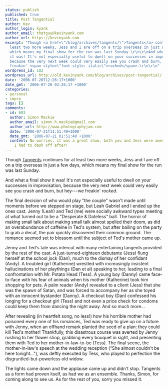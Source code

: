 ```yaml
---
status: publish
published: true
title: Post Tangential
author: Kev
author_login: kyank
author_email: thatguy@kevinyank.com
author_url: https://kevinyank.com
excerpt: "Though <a href=\"/blog/archives/tangents/\">Tangents</a> continues for at
  least two more weeks, Jess and I are off on a trip overseas in just a few days,
  which means my final show for the run was last Sunday.\r\n\r\nAnd what a final show
  it was! It's not especially useful to dwell on your successes in improvisation,
  because the very next week could very easily see you crash and burn, but hey---we
  freakin' <span style=\"font-style: italic\">rocked</span>.\r\n\r\n"
wordpress_id: 102
wordpress_url: http://old.kevinyank.com/blog/archives/post-tangential/
date: '2006-07-20T12:26:17+1000'
date_gmt: '2006-07-20 02:26:17 +1000'
categories:
- personal
- impro
tags: []
comments:
- id: 683
  author: Simon Mackie
  author_email: simon.h.mackie@gmail.com
  author_url: http://www.photographyjam.com
  date: '2006-07-21T11:51:40+1000'
  date_gmt: '2006-07-21 01:51:40 +1000'
  content: No worries, it was a great show, both you and Jess were awesome :-) Sorry
    I had to dash off after!
---
```

<p>Though <a href="/blog/archives/tangents/">Tangents</a> continues for at least two more weeks, Jess and I are off on a trip overseas in just a few days, which means my final show for the run was last Sunday.</p>
<p>And what a final show it was! It's not especially useful to dwell on your successes in improvisation, because the very next week could very easily see you crash and burn, but hey---we freakin' <span style="font-style: italic">rocked</span>.</p>
<p><a id="more"></a><a id="more-102"></a>The final decision of who would play "the couple" wasn't made until moments before we stepped on stage, but Leah Gabriel and I ended up the ones cast. Jenny (Leah) and Ted (me) were socially awkward types meeting at what turned out to be a "Desperate & Dateless" ball. The horror of making small talk about making small talk almost spelled their doom, as did an overabundance of caffeine in Ted's system, but after bailing on the party to grab a decaf, the pair quickly discovered their common ground. The romance seemed set to blossom until the subject of Ted's mother came up.</p>
<p>Jenny and Ted's tale was intercut with many entertaining tangents provided by the rest of the cast. A just-turned-eighteen debutante (Jess) flung herself at the school jock (Dan), much to the dismay of her confidant (Andy). A troubled girl (Katherine) wrestled with increasingly insistent hallucinations of her playthings (Dan et al) speaking to her, leading to a final confrontation with Mr. Potato Head (Tess). A young boy (Danny) came face-to-face with his fear of animals when his mother (Katherine) took him shopping for pets. A palm reader (Andy) revealed to a client (Jess) that she was the spawn of Satan, and was forced to accompany her as she toyed with an innocent bystander (Danny). A checkout boy (Dan) confessed his longing for a checkout girl (Tess) and not even a price check for condoms could keep them from dancing the night away. And so much more...</p>
<p>After revealing (in heartfelt song, no less!) how his horrible mother had poisoned every one of his romances, Ted was ready to give up on a future with Jenny, when an offhand remark planted the seed of a plan: they could kill Ted's mother! Thankfully, this disastrous course was averted by Jenny rushing to her flower shop, grabbing every bouquet in sight, and presenting them with Ted to her mother-in-law-to-be (Tess). The final scene, the mother-in-law's speech at the wedding reception (“She almost couldn't be here tonight..."), was deftly executed by Tess, who played to perfection the disgruntled-but-powerless old widow.</p>
<p>The lights came down and the applause came up and didn't stop. Tangents as a form had proven itself, as had we as an ensemble. Thanks, Simon, for coming along to see us. As for the rest of you, sorry you missed it.</p>
